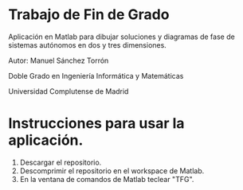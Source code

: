 # Trabajo de Fin de Grado
Aplicación en Matlab para dibujar soluciones y diagramas de fase de sistemas autónomos en dos y tres dimensiones.

Autor: Manuel Sánchez Torrón

Doble Grado en Ingeniería Informática y Matemáticas

Universidad Complutense de Madrid

# Instrucciones para usar la aplicación.
1. Descargar el repositorio. 
2. Descomprimir el repositorio en el workspace de Matlab.
3. En la ventana de comandos de Matlab teclear "TFG".
